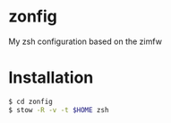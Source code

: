 # zonfig
My zsh configuration based on the zimfw

# Installation
```bash
$ cd zonfig
$ stow -R -v -t $HOME zsh
```
